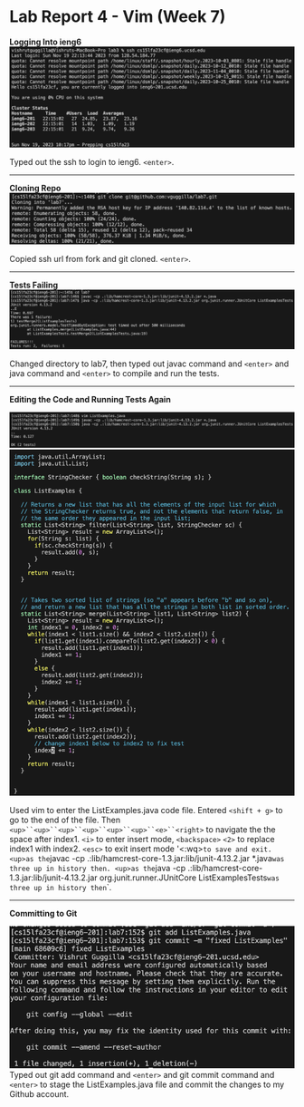 # Lab Report 4 - Vim (Week 7)

**Logging Into ieng6**
![Image](login.png)

Typed out the ssh to login to ieng6. `<enter>`.

---

**Cloning Repo**
![Image](cloneLab7.png)

Copied ssh url from fork and git cloned. `<enter>`.

---

**Tests Failing**
![Image](testsFail.png)

Changed directory to lab7, then typed out javac command and `<enter>` and java command and `<enter>` to compile and run the tests. 

---

**Editing the Code and Running Tests Again**

![Image](vimPass.png)
![Image](editingVim.png)

Used vim to enter the ListExamples.java code file. Entered `<shift + g>` to go to the end of the file. Then `<up>``<up>``<up>``<up>``<up>``<up>``<e>``<right>` to navigate the the space after index1. `<i>` to enter insert mode, `<backspace>` `<2>` to replace index1 with index2. `<esc>` to exit insert mode '<:wq>` to save and exit.
`<up>``<up>``<up>` as the `javac -cp .:lib/hamcrest-core-1.3.jar:lib/junit-4.13.2.jar *.java` was three up in history then `<enter>`. `<up>``<up>``<up>` as the `java -cp .:lib/hamcrest-core-1.3.jar:lib/junit-4.13.2.jar org.junit.runner.JUnitCore ListExamplesTests` was three up in history then `<enter>`.

---

**Committing to Git**

![Image](gitCommit.png)
Typed out git add command and `<enter>` and git commit command and `<enter>` to stage the ListExamples.java file and commit the changes to my Github account.


